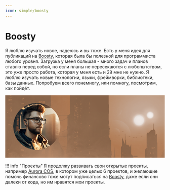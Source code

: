 ```yaml
---
icon: simple/boosty
---
```


# Boosty

Я люблю изучать новое, надеюсь и вы тоже. Есть у меня идея для публикаций на [Boosty](https://boosty.to/keygenqt), которая была бы полезной для программиста любого уровня. Загрузка у меня большая - много задач и планов ставлю перед собой, но если планы не пересекаются с любопытством, это уже просто работа, которая у меня есть и 2й мне не нужно. Я люблю изучать новые технологии, языки, фреймворки, библиотеки, базы данных. Попробуем всего понемногу, или помногу, посмотрим, как пойдёт.

![Image](../mkdocs/images/preview-boosty.png)

!!! info "Проекты"
    Я продолжу развивать свои открытые проекты, например [Aurora COS](https://aurora-cos.keygenqt.com/), в котором уже целых 6 проектов, и желающие помочь финансово тоже могут подписаться на [Boosty](https://boosty.to/keygenqt), даже если они далеки от кода, но им нравятся мои проекты.